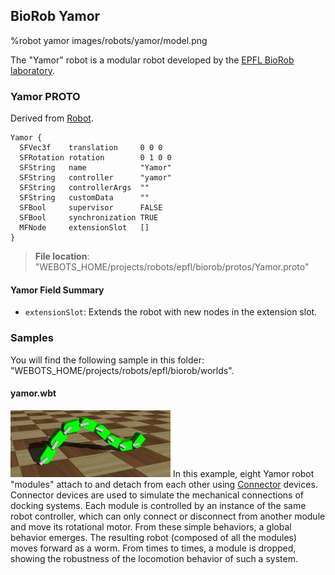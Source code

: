 ## BioRob Yamor

%robot yamor images/robots/yamor/model.png

The "Yamor" robot is a modular robot developed by the [EPFL BioRob laboratory](https://biorob.epfl.ch/).

### Yamor PROTO

Derived from [Robot](../reference/robot.md).

```
Yamor {
  SFVec3f    translation     0 0 0
  SFRotation rotation        0 1 0 0
  SFString   name            "Yamor"
  SFString   controller      "yamor"
  SFString   controllerArgs  ""
  SFString   customData      ""
  SFBool     supervisor      FALSE
  SFBool     synchronization TRUE
  MFNode     extensionSlot   []
}
```

> **File location**: "WEBOTS\_HOME/projects/robots/epfl/biorob/protos/Yamor.proto"

#### Yamor Field Summary

- `extensionSlot`: Extends the robot with new nodes in the extension slot.

### Samples

You will find the following sample in this folder: "WEBOTS\_HOME/projects/robots/epfl/biorob/worlds".

#### yamor.wbt

![yamor.wbt.png](images/robots/yamor/yamor.wbt.thumbnail.jpg) In this example, eight Yamor robot "modules" attach to and detach from each other using [Connector](../reference/connector.md) devices.
Connector devices are used to simulate the mechanical connections of docking systems.
Each module is controlled by an instance of the same robot controller, which can only connect or disconnect from another module and move its rotational motor.
From these simple behaviors, a global behavior emerges.
The resulting robot (composed of all the modules) moves forward as a worm.
From times to times, a module is dropped, showing the robustness of the locomotion behavior of such a system.
